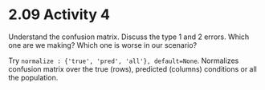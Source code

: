# 2.09 Activity 4

Understand the confusion matrix. Discuss the type 1 and 2 errors. Which one are we making? Which one is worse in our scenario?

Try `normalize : {'true', 'pred', 'all'}, default=None`. Normalizes confusion matrix over the true (rows), predicted (columns) conditions or all the population.
